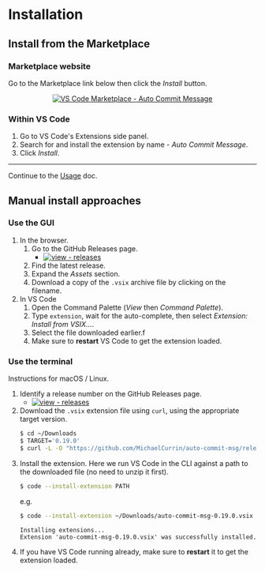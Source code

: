 # Installation

## Install from the Marketplace

### Marketplace website

Go to the Marketplace link below then click the _Install_ button.

<div align="center">
    
[![VS Code Marketplace - Auto Commit Message](https://img.shields.io/badge/VS_Code_Marketplace-Auto_Commit_Message-2ea44f?style=for-the-badge&logo=visual-studio-code)](https://marketplace.visualstudio.com/items?itemName=MichaelCurrin.auto-commit-msg)

</div>

### Within VS Code

1. Go to VS Code's Extensions side panel.
1. Search for and install the extension by name - _Auto Commit Message_.
1. Click _Install_.
 
---

Continue to the [Usage](usage.md) doc.


## Manual install approaches

### Use the GUI

1. In the browser.
    1. Go to the GitHub Releases page.
        - [![view - releases](https://img.shields.io/badge/view-releases-2ea44f?style=for-the-badge&logo=github)](https://github.com/MichaelCurrin/auto-commit-msg/releases)
    1. Find the latest release.
    1. Expand the _Assets_ section.
    3. Download a copy of the `.vsix` archive file by clicking on the filename.
1. In VS Code
    1. Open the Command Palette (_View_ then _Command Palette_).
    1. Type `extension`, wait for the auto-complete, then select _Extension: Install from VSIX..._.
    1. Select the file downloaded earlier.f
    3. Make sure to **restart** VS Code to get the extension loaded.

### Use the terminal

Instructions for macOS / Linux.

1. Identify a release number on the GitHub Releases page.
    - [![view - releases](https://img.shields.io/badge/view-releases-2ea44f?style=for-the-badge&logo=github)](https://github.com/MichaelCurrin/auto-commit-msg/releases)
1. Download the `.vsix` extension file using `curl`, using the appropriate target version.
    ```sh
    $ cd ~/Downloads
    $ TARGET='0.19.0'
    $ curl -L -O "https://github.com/MichaelCurrin/auto-commit-msg/releases/download/v$TARGET/auto-commit-msg-$TARGET.vsix"
    ```
1. Install the extension. Here we run VS Code in the CLI against a path to the downloaded file (no need to unzip it first).
    ```sh
    $ code --install-extension PATH
    ```
    e.g.
    ```sh
    $ code --install-extension ~/Downloads/auto-commit-msg-0.19.0.vsix
    ```
    ```
    Installing extensions...
    Extension 'auto-commit-msg-0.19.0.vsix' was successfully installed.
    ```
1. If you have VS Code running already, make sure to **restart** it to get the extension loaded.
